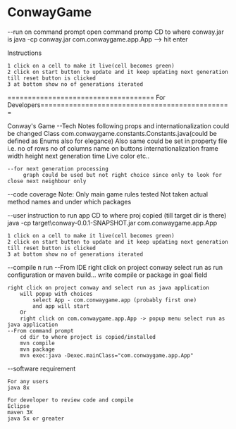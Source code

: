 # ConwayGame

--run on command prompt
open command promp
CD to where conway.jar is
java -cp conway.jar com.conwaygame.app.App --> hit enter

Instructions

	1 click on a cell to make it live(cell becomes green)
	2 click on start button to update and it keep updating next generation till reset button is clicked
	3 at bottom show no of generations iterated

==================================== For Developers===============================================

Conway's Game
--Tech Notes
following props and internationalization could be changed
Class com.conwaygame.constants.Constants.java(could be defined as Enums also for elegance)
Also same could be set in property file
	i.e.
		no of rows
		no of columns 
		name on buttons  internationalization
		frame 
			width
			height 
		next generation time
		Live color
		etc..
		
	--for next generation processing
		 graph could be used but not right choice since only to look for close next neighbour only 

--code coverage
	Note: Only main game rules tested
	Not taken actual method names and under which packages	  
		
--user instruction to run app
	CD to where proj copied (till target dir is there)
	java -cp target\conway-0.0.1-SNAPSHOT.jar com.conwaygame.app.App
	
	1 click on a cell to make it live(cell becomes green)
	2 click on start button to update and it keep updating next generation till reset button is clicked
	3 at bottom show no of generations iterated
	
--compile n run
	--From IDE
	right click on project conway 
		select run as run configuration or maven build...
		write compile or package in goal field

	right click on project conway and select run as java application
		will popup with choices 
			select App - com.conwaygame.app (probably first one)
			and app will start
		Or 
		right click on com.conwaygame.app.App -> popup menu select run as java application
	--From command prompt
		cd dir to where project is copied/installed
		mvn compile
		mvn package 
		mvn exec:java -Dexec.mainClass="com.conwaygame.app.App"
	
--software requirement
	
	For any users
	java 8x
	
	For developer to review code and compile
	Eclipse
	maven 3X
	java 5x or greater


